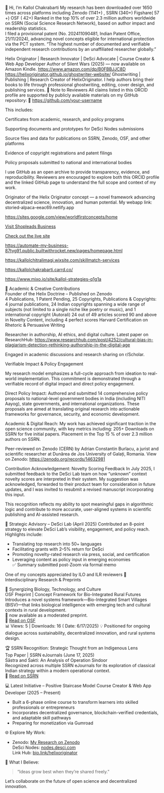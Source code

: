  👋 Hi, I’m Kallol Chakrabarti
My research has been downloaded over 1650  times across platforms including Zenodo (1141+) , SSRN (340+) Figshare( 57 +) OSF ( 42+)
Ranked in the top 10% of over 2.3 million authors worldwide on SSRN (Social Science Research Network), based on author impact and readership statistics.  
 I filed a provisional patent (No. 202411090481, Indian Patent Office, 21/11/2024), advancing novel concepts eligible for international protection via the PCT system.
 “The highest number of documented and verifiable independent research contributions by an unaffiliated researcher globally.”


Helix Originator | Research Innovator | DeSci Advocate | Course Creator & Web App Developer
Author of Silent Wars (2025) — now available on Amazon Kindle.
https://www.amazon.com/dp/B0FBBJJC8D 
https://helixoriginator.github.io/ghostwriter-website/
Ghostwriting | Publishing | Research
Creator of HelixOriginator. I help authors bring their books to life through professional ghostwriting, editing, cover design, and publishing services.
📌 Note to Reviewers
All claims listed in this ORCID profile are supported by publicly available materials on my GitHub repository:
🔗 https://github.com/your-username


This includes:

Certificates from academic, research, and policy programs

Supporting documents and prototypes for DeSci Nodes submissions

Source files and data for publications on SSRN, Zenodo, OSF, and other platforms

Evidence of copyright registrations and patent filings

Policy proposals submitted to national and international bodies

I use GitHub as an open archive to provide transparency, evidence, and reproducibility. Reviewers are encouraged to explore both this ORCID profile and the linked GitHub page to understand the full scope and context of my work.


Originator of the Helix Originator concept — a novel framework advancing decentralized science, innovation, and human potential.
My webapp link:   storied-alpaca-eeac69.netlify.app 

https://sites.google.com/view/worldfirstconcepts/home



[Visit Shopleads Business](https://shopleads-business.netlify.app)

[Check out the live site](https://storied-alpaca-eeac69.netlify.app)

https://automate-my-business-87tyg91.public.builtwithrocket.new/pages/homepage.html

https://kallolchitralimagi.wixsite.com/skillmatch-services 

https://kallolchakrabarti.carrd.co/ 

https://www.mixo.io/site/kallol-strategies-q1g1a 






🔬 Academic & Creative Contributions  
 Founder of the Helix Doctrine – Published on Zenodo  
4 Publications, 1 Patent Pending, 25 Copyrights,
   Publications & Copyrights: 4 journal publications, 24 Indian copyrights spanning a wide range of subjects (not limited to a single niche like poetry or music), and 1 international copyright (Autorali)
  24 out of 49 articles scored 90 and above in Novelty Content, including 4 perfect scores
  Harvard Certification on Rhetoric & Persuasive Writing

  Researcher in authorship, AI ethics, and digital culture. Latest paper on ResearchHub: https://www.researchhub.com/post/4252/cultural-bias-in-plagiarism-detection-rethinking-authorship-in-the-digital-age 

  
Engaged in academic discussions and research sharing on r/Scholar.

   Verifiable Impact & Policy Engagement

My research model emphasizes a full-cycle approach from ideation to real-world implementation. This commitment is demonstrated through a verifiable record of digital impact and direct policy engagement.

Direct Policy Impact:  Authored and submitted  14 comprehensive policy proposals to national-level government bodies in India (including NITI Aayog), state governments, and international organizations. These proposals are aimed at translating original research into actionable frameworks for governance, security, and economic development.
   

Academic & Digital Reach: My work has achieved significant traction in the open science community, with key metrics including:
    205+ Downloads  on SSRN for five initial papers.
      Placement in the  Top 15 % of over 2.3 million authors on SSRN.
    


  Peer-reviewed on Zenodo (CERN) by Adrian Constantin Burlacu, a jurist and scientific researcher at Dunărea de Jos University of Galați, Romania.
View on Zenodo: https://zenodo.org/records/14632981 

 Contribution Acknowledgement: Novelty Scoring Feedback
In July 2025, I submitted feedback to the DeSci Lab team on how “unknown” context novelty scores are interpreted in their system. My suggestion was acknowledged, forwarded to their product team for consideration in future updates, and I was invited to resubmit a revised manuscript incorporating this input.

This recognition reflects my ability to spot meaningful gaps in algorithmic logic and contribute to more accurate, user-aligned systems in scientific publishing and AI-assisted research.



 🧠 Strategic Advisory – DeSci Lab (April 2025)
Contributed an 8-point strategy to elevate DeSci Lab’s visibility, engagement, and policy reach. Highlights include:
- Translating top research into 50+ languages
- Facilitating grants with 2–5% return for DeSci
- Promoting novelty-rated research via press, social, and certification
- Leveraging content as policy input in emerging economies  
✅ Summary submitted post-Zoom via formal memo
 
 One of my concepts appreciated by ILO and ILR reviewers
  🌿 Interdisciplinary Research & Preprints

 🧬 Synergizing Biology, Technology, and Culture  
OSF Preprint | Concept Framework for Bio-Integrated Rural Futures  
Introduces a novel systems framework—Bio-Integrated Smart Villages (BISV)—that links biological intelligence with emerging tech and cultural contexts in rural development.  
📝  now available as a moderated preprint.  
🔗 [Read on OSF](https://osf.io)  
📊 Views: 5 | Downloads: 16 ( Date: 6/17/2025) 
💡 Positioned for ongoing dialogue across sustainability, decentralized innovation, and rural systems design.



 🏆 SSRN Recognition: Strategic Thought from an Indigenous Lens  
Top Paper | SSRN eJournals (June 17, 2025)  
Śāstra and Śakti: An Analysis of Operation Sindoor  
Recognized across multiple SSRN eJournals for its exploration of classical Indian strategy within a modern operational context.  
🔗 [Read on SSRN](https://ssrn.com/abstract=5286196)




💻 Latest Initiative – Positive Staircase Model
Course Creator & Web App Developer (2025 – Present)  
- Built a 6-phase online course to transform learners into skilled professionals or entrepreneurs  
- Incorporates decentralized governance, blockchain-verified credentials, and adaptable skill pathways  
- Preparing for monetization via Gumroad  



 🌐 Explore My Work:
- Zenodo: [My Research on Zenodo](https://zenodo.org/me/uploads?q=&f=shared_with_me%3Afalse&l=list&p=1&s=10&sort=newest)  
  DeSci Nodes: [nodes.desci.com](https://nodes.desci.com/nodes)  
  Link Hub: [bio.link/helixoriginator](https://bio.link/helixoriginator)  



 🌱 What I Believe:
> “Ideas grow best when they’re shared freely.”

Let’s collaborate on the future of open science and decentralized innovation.
